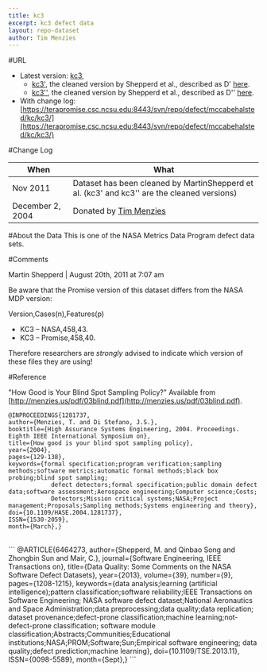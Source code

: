 ```yaml
---
title: kc3
excerpt: kc3 defect data
layout: repo-dataset
author: Tim Menzies
---
```



#URL

  * Latest version: [kc3](https://terapromise.csc.ncsu.edu:8443/svn/repo/defect/mccabehalsted/kc/kc3/kc3.arff),
      * [kc3'](https://terapromise.csc.ncsu.edu:8443/svn/repo/defect/mccabehalsted/kc/kc3/d), the cleaned version by Shepperd et al., described as D' [here](http://nasa-softwaredefectdatasets.wikispaces.com/home).
      * [kc3''](https://terapromise.csc.ncsu.edu:8443/svn/repo/defect/mccabehalsted/kc/kc3/dd), the cleaned version by Shepperd et al., described as D'' [here](http://nasa-softwaredefectdatasets.wikispaces.com/home).
  * With change log:[https://terapromise.csc.ncsu.edu:8443/svn/repo/defect/mccabehalsted/kc/kc3/](https://terapromise.csc.ncsu.edu:8443/svn/repo/defect/mccabehalsted/kc/kc3/)

#Change Log

When | What---- | ----
Nov 2011 | Dataset has been cleaned by MartinShepperd et al. (kc3' and kc3'' are the cleaned versions)
   December 2, 2004 | Donated by [Tim Menzies](/repo/people/data-donors/promise3.html)

#About the Data
This is one of the NASA Metrics Data Program defect data sets.

#Comments

Martin Shepperd | August 20th, 2011 at 7:07 am

Be aware that the Promise version of this dataset differs from the NASA MDP version:

Version,Cases(n),Features(p)
 * KC3 – NASA,458,43.
 * KC3 – Promise,458,40.

Therefore researchers are *strongly* advised to indicate which version of these files they are using!

#Reference

"How Good is Your Blind Spot Sampling Policy?" Available from [http://menzies.us/pdf/03blind.pdf](http://menzies.us/pdf/03blind.pdf).
```
@INPROCEEDINGS{1281737,
author={Menzies, T. and Di Stefano, J.S.},
booktitle={High Assurance Systems Engineering, 2004. Proceedings. Eighth IEEE International Symposium on},
title={How good is your blind spot sampling policy},
year={2004},
pages={129-138},
keywords={formal specification;program verification;sampling methods;software metrics;automatic formal methods;black box probing;blind spot sampling;
            defect detectors;formal specification;public domain defect data;software assessment;Aerospace engineering;Computer science;Costs;
            Detectors;Mission critical systems;NASA;Project management;Proposals;Sampling methods;Systems engineering and theory},
doi={10.1109/HASE.2004.1281737},
ISSN={1530-2059},
month={March},}
```
<br>
```
@ARTICLE{6464273,
author={Shepperd, M. and Qinbao Song and Zhongbin Sun and Mair, C.},
journal={Software Engineering, IEEE Transactions on},
title={Data Quality: Some Comments on the NASA Software Defect Datasets},
year={2013},
volume={39},
number={9},
pages={1208-1215},
keywords={data analysis;learning (artificial intelligence);pattern classification;software reliability;IEEE Transactions on Software Engineering;
          NASA software defect dataset;National Aeronautics and Space Administration;data preprocessing;data quality;data replication;
          dataset provenance;defect-prone classification;machine learning;not-defect-prone classification;
          software module classification;Abstracts;Communities;Educational institutions;NASA;PROM;Software;Sun;Empirical software engineering;
          data quality;defect prediction;machine learning},
doi={10.1109/TSE.2013.11},
ISSN={0098-5589},
month={Sept},}
```
